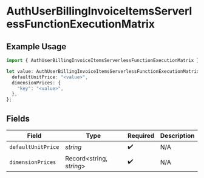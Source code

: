# AuthUserBillingInvoiceItemsServerlessFunctionExecutionMatrix

## Example Usage

```typescript
import { AuthUserBillingInvoiceItemsServerlessFunctionExecutionMatrix } from "@vercel/sdk/models/components/authuser.js";

let value: AuthUserBillingInvoiceItemsServerlessFunctionExecutionMatrix = {
  defaultUnitPrice: "<value>",
  dimensionPrices: {
    "key": "<value>",
  },
};
```

## Fields

| Field                    | Type                     | Required                 | Description              |
| ------------------------ | ------------------------ | ------------------------ | ------------------------ |
| `defaultUnitPrice`       | *string*                 | :heavy_check_mark:       | N/A                      |
| `dimensionPrices`        | Record<string, *string*> | :heavy_check_mark:       | N/A                      |